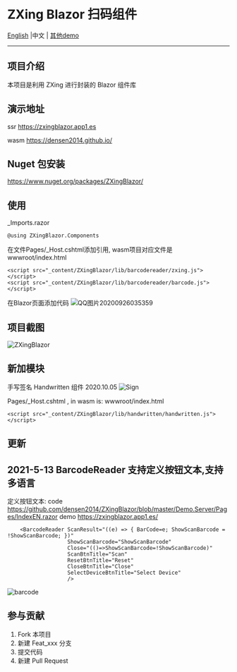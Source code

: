﻿# ZXing Blazor 扫码组件

 <a href="README.md">English</a> |中文  | <a href="https://github.com/densen2014/FreeSqlDemos/blob/master/MyDemos.md"> 其他demo</a>

---

## 项目介绍
本项目是利用 ZXing 进行封装的 Blazor 组件库 

## 演示地址  
ssr
https://zxingblazor.app1.es

wasm
https://densen2014.github.io/


## Nuget 包安装
https://www.nuget.org/packages/ZXingBlazor/

## 使用 

_Imports.razor 

    @using ZXingBlazor.Components


在文件Pages/_Host.cshtml添加引用,  wasm项目对应文件是 wwwroot/index.html

    <script src="_content/ZXingBlazor/lib/barcodereader/zxing.js"></script>
    <script src="_content/ZXingBlazor/lib/barcodereader/barcode.js"></script>

在Blazor页面添加代码
![QQ图片20200926035359](https://user-images.githubusercontent.com/8428709/94327539-fd287900-ffab-11ea-8783-a26cd5f29f9a.png)


## 项目截图
![ZXingBlazor](https://user-images.githubusercontent.com/8428709/94275844-c28cf500-ff47-11ea-9c65-2370752d2b5b.gif)

## 新加模块
手写签名 Handwritten 组件 2020.10.05
![Sign](https://user-images.githubusercontent.com/8428709/95032378-96e1db80-06ba-11eb-8291-c00c3c2ea9fb.gif)

Pages/_Host.cshtml  , in wasm is: wwwroot/index.html

    <script src="_content/ZXingBlazor/lib/handwritten/handwritten.js"></script>
    
## 更新
2021-5-13 BarcodeReader 支持定义按钮文本,支持多语言
----
定义按钮文本:
code
https://github.com/densen2014/ZXingBlazor/blob/master/Demo.Server/Pages/IndexEN.razor
demo
https://zxingblazor.app1.es/

```
    <BarcodeReader ScanResult="((e) => { BarCode=e; ShowScanBarcode = !ShowScanBarcode; })"
                   ShowScanBarcode="ShowScanBarcode"
                   Close="(()=>ShowScanBarcode=!ShowScanBarcode)" 
                   ScanBtnTitle="Scan"
                   ResetBtnTitle="Reset"
                   CloseBtnTitle="Close"
                   SelectDeviceBtnTitle="Select Device"
                   />
```

![barcode](https://user-images.githubusercontent.com/8428709/118119633-f6416000-b3ee-11eb-8537-ec356242f63b.jpg)



## 参与贡献

1. Fork 本项目
2. 新建 Feat_xxx 分支
3. 提交代码
4. 新建 Pull Request 
